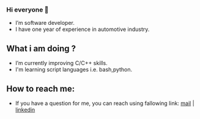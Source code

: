 ### Hi everyone 👋
- I’m software developer.
- I have one year of experience in automotive industry.

## What i am doing ?
- I’m currently improving C/C++ skills.
- I'm learning script languages i.e. bash,python.
  
## How to reach me:
- If you have a question for me, you can reach using fallowing link: [mail](mertkull@outlook.com.tr) | [linkedin](https://www.linkedin.com/in/mert-kul-/)
